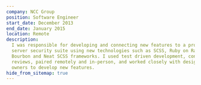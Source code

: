 ```yaml
---
company: NCC Group
position: Software Engineer
start_date: December 2013
end_date: January 2015
location: Remote
description:
  I was responsible for developing and connecting new features to a proprietary
  server security suite using new technologies such as SCSS, Ruby on Rails, and thoughtbot's
  Bourbon and Neat SCSS frameworks. I used test driven development, conducted code
  reviews, paired remotely and in-person, and worked closely with designers and product
  owners to develop new features.
hide_from_sitemap: true
---
```

